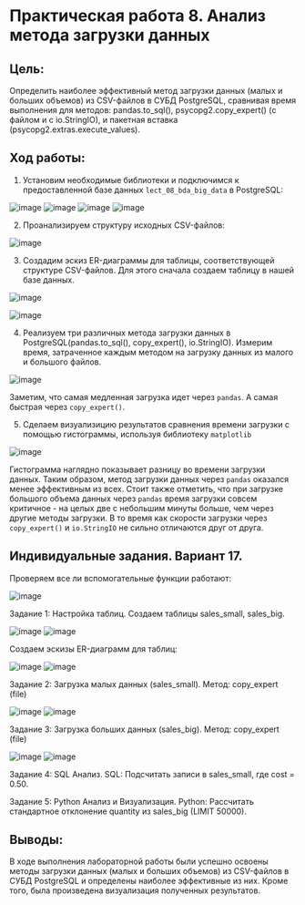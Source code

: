 # Практическая работа 8. Анализ метода загрузки данных

## Цель:
Определить наиболее эффективный метод загрузки данных (малых и больших объемов) из CSV-файлов в СУБД PostgreSQL, сравнивая время выполнения для методов: pandas.to_sql(), psycopg2.copy_expert() (с файлом и с io.StringIO), и пакетная вставка (psycopg2.extras.execute_values).

## Ход работы:
1. Установим необходимые библиотеки и подключимся к предоставленной базе данных `lect_08_bda_big_data` в PostgreSQL:

![image](https://github.com/user-attachments/assets/25daa6ff-7371-45c7-8b84-14ad388d36b1)
![image](https://github.com/user-attachments/assets/d751179b-ec83-40d3-a787-3d9aa6a95aea)
![image](https://github.com/user-attachments/assets/e279e3da-1f98-44e9-9ac3-2e3f29bf2e8b)
![image](https://github.com/user-attachments/assets/47a9b79c-96fa-4be0-bff7-d97b14d5a999)

2. Проанализируем структуру исходных CSV-файлов:

![image](https://github.com/user-attachments/assets/bb0cb3f4-83dc-43bd-b49b-6f470c22137f)

3. Создадим эскиз ER-диаграммы для таблицы, соответствующей структуре CSV-файлов. Для этого сначала создаем таблицу в нашей базе данных.

![image](https://github.com/user-attachments/assets/2a6338d8-0d13-49d7-8646-ec184ba18d9b)

![image](https://github.com/user-attachments/assets/6b775f08-ff0e-4e10-8d81-538a3954e5e4)

4. Реализуем три различных метода загрузки данных в PostgreSQL(pandas.to_sql(), copy_expert(), io.StringIO). Измерим время, затраченное каждым методом на загрузку данных из малого и большого файлов.

![image](https://github.com/user-attachments/assets/ecd81426-2c8e-403a-a147-1c374abf12f1)

Заметим, что самая медленная загрузка идет через `pandas`. А самая быстрая через `copy_expert()`.

5. Сделаем визуализицию результатов сравнения времени загрузки с помощью гистограммы, используя библиотеку `matplotlib`

![image](https://github.com/user-attachments/assets/6fe8aed4-3ca9-4380-b360-f69b41430d4c)

Гистограмма наглядно показывает разницу во времени загрузки данных. Таким образом, метод загрузки данных через `pandas` оказался менее эффективным из всех. Стоит также отметить, что при загрузке большого объема данных через `pandas` время загрузки совсем критичное - на целых две с небольшим минуты больше, чем через другие методы загрузки. В то время как скорости загрузки через `copy_expert()` и `io.StringIO` не сильно отличаются друг от друга.

## Индивидуальные задания. Вариант 17.

Проверяем все ли вспомогательные функции работают:

![image](https://github.com/user-attachments/assets/ac23d4e2-204e-4198-a80d-b61c789d3063)

Задание 1: Настройка таблиц. Создаем таблицы sales_small, sales_big.

![image](https://github.com/user-attachments/assets/330ef051-8f71-4525-8350-79e902aca869)
![image](https://github.com/user-attachments/assets/6fb1d626-dcda-4dbc-a7fc-6e827466f4ff)

Создаем эскизы ER-диаграмм для таблиц:

![image](https://github.com/user-attachments/assets/a3b0e054-503a-48c7-90a7-751f3c9379f6)
![image](https://github.com/user-attachments/assets/1c0b9245-d3cd-4eab-9eb8-dd23cc8c21d5)

Задание 2: Загрузка малых данных (sales_small). Метод: copy_expert (file)

![image](https://github.com/user-attachments/assets/32b2abea-9b5a-4da2-8f74-18123112e510)
![image](https://github.com/user-attachments/assets/cb767981-8cee-40a7-b849-566a0c1162f2)

Задание 3: Загрузка больших данных (sales_big). Метод: copy_expert (file)

![image](https://github.com/user-attachments/assets/9f722424-726a-41e2-925f-35e748054f6c)
![image](https://github.com/user-attachments/assets/5096289c-7923-4752-8c4c-2f11cf748b3c)

Задание 4: SQL Анализ. SQL: Подсчитать записи в sales_small, где cost = 0.50.

Задание 5: Python Анализ и Визуализация. Python: Рассчитать стандартное отклонение quantity из sales_big (LIMIT 50000).



## Выводы:
В ходе выполнения лабораторной работы были успешно освоены методы загрузки данных (малых и больших объемов) из CSV-файлов в СУБД PostgreSQL и определены наиболее эффективные из них. Кроме того, была произведена визуализация полученных результатов.
